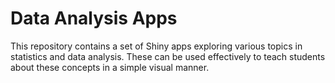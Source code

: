 # Data Analysis Apps

This repository contains a set of Shiny apps exploring various topics in statistics and data analysis. These can be used effectively to teach students about these concepts in a simple visual manner.
